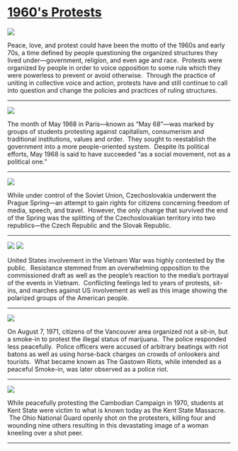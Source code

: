 # [1960's Protests](http://artsmia.github.io/griot/#/stories/1728)

![](http://cdn.dx.artsmia.org/thumbs/tn_2014_TDX_MIAArtStories_345.jpg)

Peace, love, and protest could have been the motto of the 1960s and early 70s, a time defined by people questioning the organized structures they lived under—government, religion, and even age and race.  Protests were organized by people in order to voice opposition to some rule which they were powerless to prevent or avoid otherwise.  Through the practice of uniting in collective voice and action, protests have and still continue to call into question and change the policies and practices of ruling structures. 

---

![](http://cdn.dx.artsmia.org/thumbs/tn_2014_TDX_MIAArtStories_346.jpg)

The month of May 1968 in Paris—known as “May 68”—was marked by groups of students protesting against capitalism, consumerism and traditional institutions, values and order.  They sought to reestablish the government into a more people-oriented system.  Despite its political efforts, May 1968 is said to have succeeded “as a social movement, not as a political one.” 

---

![](http://cdn.dx.artsmia.org/thumbs/tn_2014_TDX_MIAArtStories_344.jpg)

While under control of the Soviet Union, Czechoslovakia underwent the Prague Spring—an attempt to gain rights for citizens concerning freedom of media, speech, and travel.  However, the only change that survived the end of the Spring was the splitting of the Czechoslovakian territory into two republics—the Czech Republic and the Slovak Republic.

---

![](http://cdn.dx.artsmia.org/thumbs/tn_2014_TDX_MIAArtStories_347.jpg)
![](http://cdn.dx.artsmia.org/thumbs/tn_2014_TDX_MIAArtStories_348.jpg)

United States involvement in the Vietnam War was highly contested by the public.  Resistance stemmed from an overwhelming opposition to the commissioned draft as well as the people’s reaction to the media’s portrayal of the events in Vietnam.  Conflicting feelings led to years of protests, sit-ins, and marches against US involvement as well as this image showing the polarized groups of the American people.

---

![](http://cdn.dx.artsmia.org/thumbs/tn_140702_mia336_001.jpg)

On August 7, 1971, citizens of the Vancouver area organized not a sit-in, but a smoke-in to protest the illegal status of marijuana.  The police responded less peacefully.  Police officers were accused of arbitrary beatings with riot batons as well as using horse-back charges on crowds of onlookers and tourists.  What became known as The Gastown Riots, while intended as a peaceful Smoke-in, was later observed as a police riot.

---

![](http://cdn.dx.artsmia.org/thumbs/tn_140702_mia336_001.jpg)

While peacefully protesting the Cambodian Campaign in 1970, students at Kent State were victim to what is known today as the Kent State Massacre.  The Ohio National Guard openly shot on the protesters, killing four and wounding nine others resulting in this devastating image of a woman kneeling over a shot peer.

---
